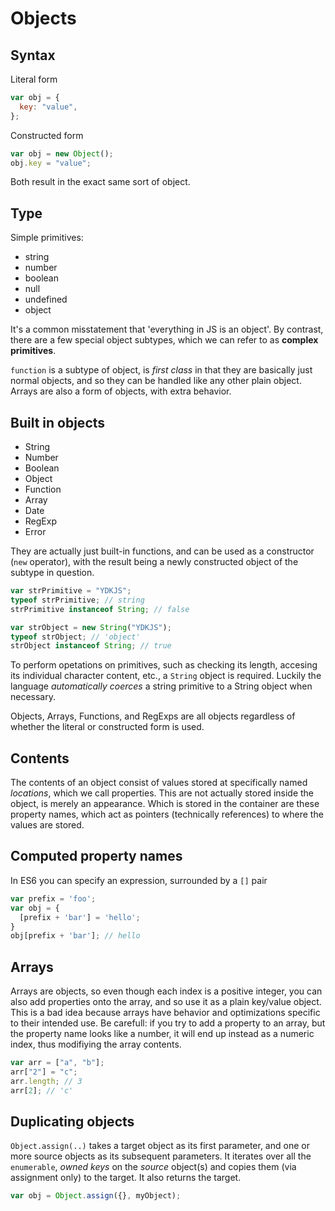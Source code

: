 # Objects

## Syntax

Literal form

```js
var obj = {
  key: "value",
};
```

Constructed form

```js
var obj = new Object();
obj.key = "value";
```

Both result in the exact same sort of object.

## Type

Simple primitives:

- string
- number
- boolean
- null
- undefined
- object

It's a common misstatement that 'everything in JS is an object'.
By contrast, there are a few special object subtypes, which we can refer to as **complex primitives**.

`function` is a subtype of object, is _first class_ in that they are basically just normal objects, and so they can be handled like any other plain object.
Arrays are also a form of objects, with extra behavior.

## Built in objects

- String
- Number
- Boolean
- Object
- Function
- Array
- Date
- RegExp
- Error

They are actually just built-in functions, and can be used as a constructor (`new` operator), with the result being a newly constructed object of the subtype in question.

```js
var strPrimitive = "YDKJS";
typeof strPrimitive; // string
strPrimitive instanceof String; // false

var strObject = new String("YDKJS");
typeof strObject; // 'object'
strObject instanceof String; // true
```

To perform opetations on primitives, such as checking its length, accesing its individual character content, etc., a `String` object is required. Luckily the language _automatically coerces_ a string primitive to a String object when necessary.

Objects, Arrays, Functions, and RegExps are all objects regardless of whether the literal or constructed form is used.

## Contents

The contents of an object consist of values stored at specifically named _locations_, which we call properties. This are not actually stored inside the object, is merely an appearance. Which is stored in the container are these property names, which act as pointers (technically references) to where the values are stored.

## Computed property names

In ES6 you can specify an expression, surrounded by a `[]` pair

```js
var prefix = 'foo';
var obj = {
  [prefix + 'bar'] = 'hello';
}
obj[prefix + 'bar']; // hello
```

## Arrays

Arrays are objects, so even though each index is a positive integer, you can also add properties onto the array, and so use it as a plain key/value object. This is a bad idea because arrays have behavior and optimizations specific to their intended use.
Be carefull: if you try to add a property to an array, but the property name looks like a number, it will end up instead as a numeric index, thus modifiying the array contents.

```js
var arr = ["a", "b"];
arr["2"] = "c";
arr.length; // 3
arr[2]; // 'c'
```

## Duplicating objects

`Object.assign(..)` takes a target object as its first parameter, and one or more source objects as its subsequent parameters. It iterates over all the `enumerable`, _owned keys_ on the _source_ object(s) and copies them (via assignment only) to the target. It also returns the target.

```js
var obj = Object.assign({}, myObject);
```

